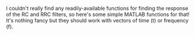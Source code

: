 I couldn't really find any readily-available functions for finding the response of the RC and RRC filters, so here's some simple MATLAB functions for that! It's nothing fancy but they should work with vectors of time (t) or frequency (f).
